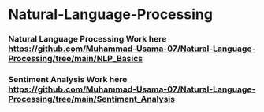# Natural-Language-Processing

### Natural Language Processing Work here https://github.com/Muhammad-Usama-07/Natural-Language-Processing/tree/main/NLP_Basics

### Sentiment Analysis Work here https://github.com/Muhammad-Usama-07/Natural-Language-Processing/tree/main/Sentiment_Analysis
